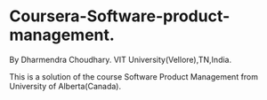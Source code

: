 # Coursera-Software-product-management.
 By Dharmendra Choudhary.
 VIT University(Vellore),TN,India.

This is a solution of the course Software Product Management from University of Alberta(Canada).
